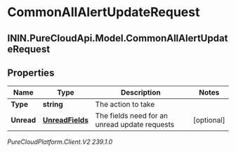 # CommonAllAlertUpdateRequest

## ININ.PureCloudApi.Model.CommonAllAlertUpdateRequest

## Properties

|Name | Type | Description | Notes|
|------------ | ------------- | ------------- | -------------|
| **Type** | **string** | The action to take | |
| **Unread** | [**UnreadFields**](UnreadFields) | The fields need for an unread update requests | [optional] |



_PureCloudPlatform.Client.V2 239.1.0_
